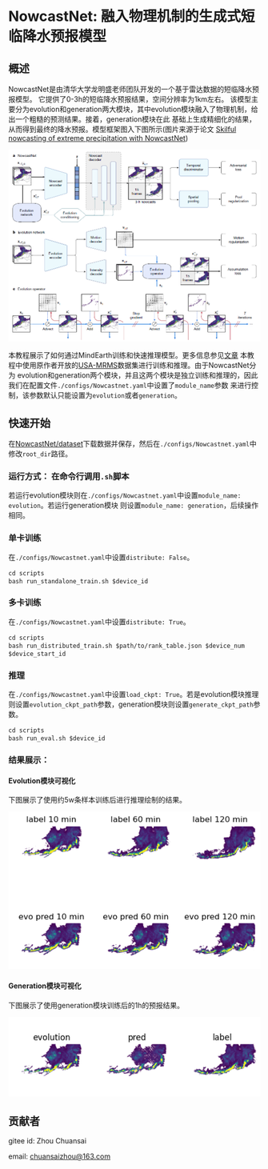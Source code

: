 # NowcastNet: 融入物理机制的生成式短临降水预报模型

## 概述

NowcastNet是由清华大学龙明盛老师团队开发的一个基于雷达数据的短临降水预报模型。 它提供了0-3h的短临降水预报结果，空间分辨率为1km左右。
该模型主要分为evolution和generation两大模块，其中evolution模块融入了物理机制，给出一个粗糙的预测结果。接着，generation模块在此
基础上生成精细化的结果，从而得到最终的降水预报。模型框架图入下图所示(图片来源于论文 [Skilful nowcasting of extreme precipitation with NowcastNet](https://www.nature.com/articles/s41586-023-06184-4))

![nowcastnet](images/nowcastnet.png)

本教程展示了如何通过MindEarth训练和快速推理模型。更多信息参见[文章](https://www.nature.com/articles/s41586-023-06184-4)
本教程中使用原作者开放的[USA-MRMS](https://cloud.tsinghua.edu.cn/d/b9fb38e5ee7a4dabb2a6/)数据集进行训练和推理。由于NowcastNet分为
evolution和generation两个模块，并且这两个模块是独立训练和推理的，因此我们在配置文件`./configs/Nowcastnet.yaml`中设置了`module_name`参数
来进行控制，该参数默认只能设置为`evolution`或者`generation`。

## 快速开始

在[NowcastNet/dataset](https://download-mindspore.osinfra.cn/mindscience/mindearth/dataset/nowcastnet/)下载数据并保存，然后在`./configs/Nowcastnet.yaml`中修改`root_dir`路径。

### 运行方式： 在命令行调用`.sh`脚本

若运行evolution模块则在`./configs/Nowcastnet.yaml`中设置`module_name: evolution`。若运行generation模块
则设置`module_name: generation`，后续操作相同。

### 单卡训练

在`./configs/Nowcastnet.yaml`中设置`distribute: False`。

```shell
cd scripts
bash run_standalone_train.sh $device_id
```

### 多卡训练

在`./configs/Nowcastnet.yaml`中设置`distribute: True`。

```shell
cd scripts
bash run_distributed_train.sh $path/to/rank_table.json $device_num $device_start_id
```

### 推理

在`./configs/Nowcastnet.yaml`中设置`load_ckpt: True`。若是evolution模块推理则设置`evolution_ckpt_path`参数，generation模块则设置`generate_ckpt_path`参数。

```shell
cd scripts
bash run_eval.sh $device_id
```

### 结果展示：

#### Evolution模块可视化

下图展示了使用约5w条样本训练后进行推理绘制的结果。

![evo](./images/evo_results.png)

#### Generation模块可视化

下图展示了使用generation模块训练后的1h的预报结果。

![gen](./images/gen_results_1h.png)

## 贡献者

gitee id: Zhou Chuansai

email: chuansaizhou@163.com